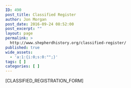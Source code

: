 ```yaml
---
ID: 490
post_title: Classified Register
author: Jon Morgan
post_date: 2016-09-24 08:52:00
post_excerpt: ""
layout: page
permalink: >
  http://www.shepherdhistory.org/classified-register/
published: true
wide_assets:
  - 'a:1:{i:0;s:0:"";}'
tags: [ ]
categories: [ ]
---
```

[CLASSIFIED_REGISTRATION_FORM]